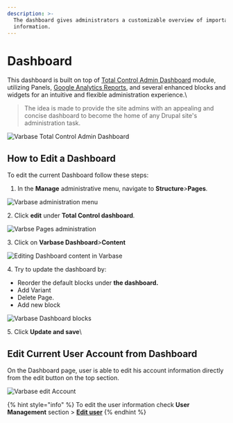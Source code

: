 ```yaml
---
description: >-
  The dashboard gives administrators a customizable overview of important site
  information.
---
```


# Dashboard

This dashboard is built on top of [Total Control Admin Dashboard](https://www.drupal.org/project/total\_control) module, utilizing Panels, [Google Analytics Reports](https://www.drupal.org/project/google\_analytics\_reports), and several enhanced blocks and widgets for an intuitive and flexible administration experience.\


> The idea is made to provide the site admins with an appealing and concise dashboard to become the home of any Drupal site's administration task.

![Varbase Total Control Admin Dashboard](<../../.gitbook/assets/varbase-total-control-admin-dashboard-imac\_0 (1).png>)

## How to Edit a Dashboard

To edit the current Dashboard follow these steps:

1. In the **Manage** administrative menu, navigate to **Structure**_>_**Pages**_._

![Varbase administration menu](../../.gitbook/assets/Dashboard\_test\_qa\_varbase\_8\_8\_x\_development\_13\_07\_2020.png)

2\. Click **edit** under **Total Control dashboard**_._

![Varbse Pages administration](<../../.gitbook/assets/Pages\_test\_qa\_varbase\_8\_8\_x\_development\_13\_07\_2020 (1).png>)

3\. Click on **Varbase Dashboard**_>_**Content**

![ Editing Dashboard content in Varbase](../../.gitbook/assets/Content\_test\_qa\_varbase\_8\_8\_x\_development\_13\_07\_2020.png)

4\. Try to update the dashboard by:

* Reorder the default blocks under **the dashboard.**&#x20;
* Add Variant&#x20;
* Delete Page.
* Add new block

![Varbase Dashboard blocks](<../../.gitbook/assets/Content\_test\_qa\_varbase\_8\_8\_x\_development\_13\_07\_2020 (1).png>)

5\. Click **Update and save**\


## Edit Current User Account from Dashboard

On the Dashboard page, user is able to edit his account information directly from the edit button on the top section.&#x20;

![Varbase edit Account](<../../.gitbook/assets/Dashboard\_test\_qa\_varbase\_8\_8\_x\_development\_13\_07\_2020 (1).png>)

{% hint style="info" %}
To edit the user information check **User Management** section > [**Edit user**](../user-management/edit-user.md)
{% endhint %}
